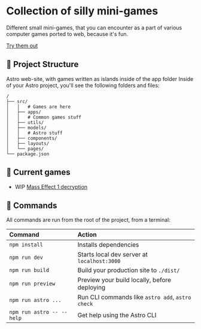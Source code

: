 # Collection of silly mini-games

Different small mini-games, that you can encounter as a part of various computer
games ported to web, because it's fun.

[Try them out](https://religiosa1.github.io/mini-games/)

## 🚀 Project Structure

Astro web-site, with games written as islands inside of the app folder
Inside of your Astro project, you'll see the following folders and files:

```
/
├── src/
│   │   # Games are here
│   ├── apps/
│   │   # Common games stuff
│   ├── utils/
│   ├── models/
│   │   # Astro stuff
│   ├── components/
│   ├── layouts/
│   └── pages/
└── package.json
```

## 👀 Current games
- WIP [Mass Effect 1 decryption](./src/apps//CircleBypass/)

## 🧞 Commands

All commands are run from the root of the project, from a terminal:

| Command                   | Action                                           |
| :------------------------ | :----------------------------------------------- |
| `npm install`             | Installs dependencies                            |
| `npm run dev`             | Starts local dev server at `localhost:3000`      |
| `npm run build`           | Build your production site to `./dist/`          |
| `npm run preview`         | Preview your build locally, before deploying     |
| `npm run astro ...`       | Run CLI commands like `astro add`, `astro check` |
| `npm run astro -- --help` | Get help using the Astro CLI                     |

